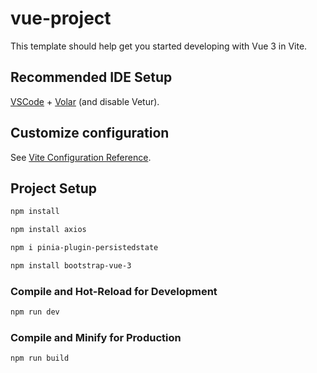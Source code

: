 # vue-project

This template should help get you started developing with Vue 3 in Vite.

## Recommended IDE Setup

[VSCode](https://code.visualstudio.com/) + [Volar](https://marketplace.visualstudio.com/items?itemName=Vue.volar) (and disable Vetur).

## Customize configuration

See [Vite Configuration Reference](https://vite.dev/config/).

## Project Setup

```sh
npm install
```

```sh
npm install axios
```

```sh
npm i pinia-plugin-persistedstate
```

```sh
npm install bootstrap-vue-3
```

### Compile and Hot-Reload for Development

```sh
npm run dev
```

### Compile and Minify for Production

```sh
npm run build
```

